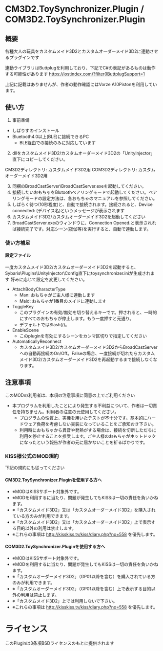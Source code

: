 # CM3D2.ToySynchronizer.Plugin / COM3D2.ToySynchronizer.Plugin

## 概要

各種大人の玩具をカスタムメイド3D2とカスタムオーダーメイド3D2に連動させるプラグインです

連動ライブラリはButtplugを利用しており、下記でC#の表記があるものは動作する可能性があります
https://iostindex.com/?filter0ButtplugSupport=1

上記に記載はありませんが、作者の動作確認にはVorze A10Pistonを利用しています。

## 使い方

1. 事前準備

- しばりすのインストール
- Bluetooth4.0以上(BLE)に接続できるPC
  - BLE経由での接続のみに対応しています

2. dllをカスタムメイド3D2/カスタムオーダーメイド3D2の「UnityInjector」直下にコピーしてください。

CM3D2ディレクトリ: カスタムメイド3D2用
COM3D2ディレクトリ: カスタムオーダーメイド3D2用

3. 同梱のBroadCastServer\BroadCastServer.exeを起動してください。
4. 接続したいおもちゃをBlutoothペアリングモードで起動してください。ペアリングモードの設定方法は、各おもちゃのマニュアルを参照してください。
5. しばらく待つ(10秒程度)と、自動で接続されます。接続されると、Device connected: (デバイス名)というメッセージが表示されます
6. カスタムメイド3D2/カスタムオーダーメイド3D2を起動してください
7. BroadCastServer.exeのウィンドウに、Connection Opened.と表示されれば接続完了です。対応シーン(夜伽等)を実行すると、自動で連動します。

### 使い方補足

#### 設定ファイル

一度カスタムメイド3D2/カスタムオーダーメイド3D2を起動すると、Sybaris\Plugins\UnityInjector\Config直下にtoysynchronizer.iniが生成されます
好みに応じて設定を変更してください。

- AttachBodyCharacterType
  - Man: おもちゃがご主人様に連動します
  - Maid: おもちゃが1番目のメイドに連動します
- ToggleKey
  - このプラグインの有効/無効を切り替えるキーです。押されると、一時的にすべてのおもちゃが停止します。もう一度押すと元通り。
  - デフォルトではSlash(/)。
- EnableScene
  - このpluginを有効にするシーンをカンマ区切りで指定してください
- AutomaticallyReconnect
  - カスタムメイド3D2/カスタムオーダーメイド3D2からBroadCastServerへの自動再接続のOn/Off。Falseの場合、一度接続が切れたらカスタムメイド3D2/カスタムオーダーメイド3D2を再起動するまで接続しなくなります。



## 注意事項

このMODの利用者は、本項の注意事項に同意の上でご利用ください

- 本プログラムを利用したことにより発生する不利益について、作者は一切責任を持ちません。利用者の注意の元使用してください。
  - プログラムの性質上、実機を用いたテストが不十分です。基本的にハードウェア負荷を考慮しない実装になっていることをご承知おき下さい。
  - 利用時におもちゃから異音や発熱がする場合は、接続を切断しただちに利用を停止することを推奨します。ご主人様のおもちゃがホットドックになったという報告が作者の元に届かないことを祈るばかりです。

### KISS様公式のMOD規約

下記の規約にも従ってください

#### CM3D2.ToySynchronizer.Pluginを使用する方へ

- ※MODはKISSサポート対象外です。
- ※MODを利用するに当たり、問題が発生してもKISSは一切の責任を負いかねます。
- ※「カスタムメイド3D2」又は「カスタムオーダーメイド3D2」を購入されている方のみが利用できます。
- ※「カスタムメイド3D2」又は「カスタムオーダーメイド3D2」上で表示する目的以外の利用は禁止します。
- ※これらの事項は http://kisskiss.tv/kiss/diary.php?no=558 を優先します。

#### COM3D2.ToySynchronizer.Pluginを使用する方へ

- ※MODはKISSサポート対象外です。
- ※MODを利用するに当たり、問題が発生してもKISSは一切の責任を負いかねます。
- ※「カスタムオーダーメイド3D2」（GP01以降を含む）を購入されている方のみが利用できます。
- ※「カスタムオーダーメイド3D2」（GP01以降を含む）上で表示する目的以外の利用は禁止します。
- ※「カスタムメイド3D2」上では利用しないで下さい。
- ※これらの事項は http://kisskiss.tv/kiss/diary.php?no=558 を優先します。


# ライセンス

このPluginは3条項BSDライセンスのもとに提供されます

